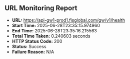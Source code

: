 ## URL Monitoring Report

- **URL:** https://api-gw1-prod1.fisglobal.com/gw/v1/health
- **Start Time:** 2025-06-28T23:35:15.974960
- **End Time:** 2025-06-28T23:35:16.215563
- **Total Time Taken:** 0.240603 seconds
- **HTTP Status Code:** 200
- **Status:** Success
- **Failure Reason:** N/A
